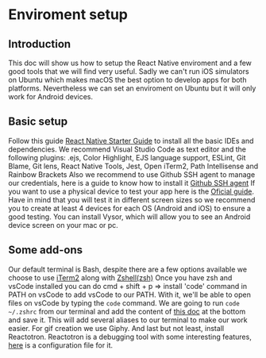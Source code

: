 # Enviroment setup

## Introduction

This doc will show us how to setup the React Native enviroment and a few good tools that we will find very useful. Sadly we can't run iOS simulators on Ubuntu which makes macOS the best option to develop apps for both platforms.
Nevertheless we can set an enviroment on Ubuntu but it will only work for Android devices.

## Basic setup

Follow this guide [React Native Starter Guide](https://facebook.github.io/react-native/docs/getting-started) to install all the basic IDEs and dependencies.
We recommend Visual Studio Code as text editor and the following plugins: 
.ejs, Color Highlight, EJS language support, ESLint, Git Blame, Git lens, React Native Tools, Jest, Open iTerm2, Path Intellisense and Rainbow Brackets
Also we recommend to use Github SSH agent to manage our credentials, here is a guide to know how to install it [Github SSH agent](https://help.github.com/articles/connecting-to-github-with-ssh/)
If you want to use a physical device to test your app here is the [Oficial guide](https://facebook.github.io/react-native/docs/running-on-device). Have in mind that you will test it in different screen sizes so we recommend you to create at least 4 devices for each OS (Android and iOS) to ensure a good testing. You can install Vysor, which will allow you to see an Android device screen on your mac or pc.

## Some add-ons

Our default terminal is Bash, despite there are a few options available we choose to use [iTerm2](https://iterm2.com/) along with [Zshell(zsh)](https://ohmyz.sh/)
Once you have zsh and vsCode installed you can do cmd + shift + p => install 'code' command in PATH on vsCode to add vsCode to our PATH. With it, we'll be able to open files on vsCode by typing the `code` command.
We are going to run `code ~/.zshrc` from our terminal and add the content of [this doc](https://docs.google.com/document/d/1gMjx25qyjxduW9J87hr18Ub56P1ajmNy6KT_X9Z18fI/edit) at the bottom and save it. This will add several aliases to our terminal to make our work easier.
For gif creation we use Giphy.
And last but not least, install Reactotron. Reactotron is a debugging tool with some interesting features, [here](https://docs.google.com/document/d/1i_Dq2sW6CjePw40i_84Y1TVXle7he2q6CnUekkVDAZI/edit) is a configuration file for it.
